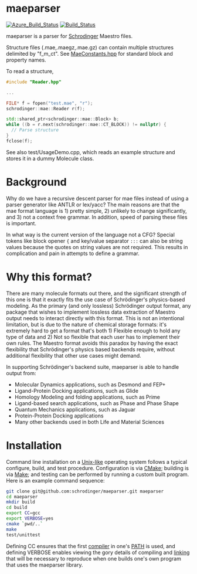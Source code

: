 # maeparser
[![Azure_Build_Status](https://dev.azure.com/patlorton/maeparser/_apis/build/status/schrodinger.maeparser?branchName=master)](https://dev.azure.com/patlorton/maeparser/_build/latest?definitionId=1&branchName=master)
[![Build_Status](https://ci.appveyor.com/api/projects/status/github/schrodinger/maeparser?branch=master&svg=true)](https://ci.appveyor.com/project/torcolvin/maeparser)

maeparser is a parser for [Schrodinger](https://www.schrodinger.com/) Maestro
files.

Structure files (.mae,.maegz,.mae.gz) can contain multiple structures
delimited by "f_m_ct".  See [MaeConstants.hpp](MaeConstants.hpp) 
for standard block and property names.

To read a structure,

```C++
#include "Reader.hpp"

...

FILE* f = fopen("test.mae", "r");
schrodinger::mae::Reader r(f);

std::shared_ptr<schrodinger::mae::Block> b;
while ((b = r.next(schrodinger::mae::CT_BLOCK)) != nullptr) {
  // Parse structure
}
fclose(f);
```

See also test/UsageDemo.cpp, which reads an example structure and
stores it in a dummy Molecule class.

Background
==========

Why do we have a recursive descent parser for mae files instead of using a
parser generator like ANTLR or lex/yacc? The main reasons are that the mae
format language is 1) pretty simple, 2) unlikely to change significantly,
and 3) not a context free grammar. In addition, speed of parsing these
files is important.

In what way is the current version of the language not a CFG? Special tokens
like block opener `{` and key/value separator `:::` can also be string
values because the quotes on string values are not required. This results in
complication and pain in attempts to define a grammar.

Why this format?
=================

There are many molecule formats out there, and the significant strength of this
one is that it exactly fits the use case of Schrödinger's physics-based
modeling.  As the primary (and only lossless) Schrödinger output format, any
package that wishes to implement lossless data extraction of Maestro output
needs to interact directly with this format.  This is not an intentional
limitation, but is due to the nature of chemical storage formats: it's
extremely hard to get a format that's both 1) Flexible enough to hold any type
of data and 2) Not so flexible that each user has to implement their own rules.
The Maestro format avoids this paradox by having the exact flexibility
that Schrödinger's physics based backends require, without additional
flexibility that other use cases might demand.

In supporting Schrödinger's backend suite, maeparser is able
to handle output from:
* Molecular Dynamics applications, such as Desmond and FEP+
* Ligand-Protein Docking applications, such as Glide
* Homology Modeling and folding applications, such as Prime
* Ligand-based search applications, such as Phase and Phase Shape
* Quantum Mechanics applications, such as Jaguar
* Protein-Protein Docking applications
* Many other backends used in both Life and Material Sciences

Installation
============

Command line installation on a
[Unix-like](https://en.wikipedia.org/wiki/Unix-like)
operating system follows a typical configure, build, and test procedure.
Configuration is via [CMake](https://en.wikipedia.org/wiki/CMake);
building is via [Make](https://en.wikipedia.org/wiki/Make_(software));
and testing can be performed by running a custom built program.  Here is an
example command sequence:

```bash
git clone git@github.com:schrodinger/maeparser.git maeparser
cd maeparser
mkdir build
cd build
export CC=gcc
export VERBOSE=yes
cmake `pwd/..`
make
test/unittest 
```

Defining CC ensures that the first
[compiler](https://en.wikipedia.org/wiki/Compiler) in one's
[PATH](https://en.wikipedia.org/wiki/PATH_(variable)) is used,
and defining VERBOSE enables viewing the gory details of compiling and
[linking](https://en.wikipedia.org/wiki/Linker_(computing))
that will be necessary to reproduce when one builds one's own program
that uses the maeparser library.
